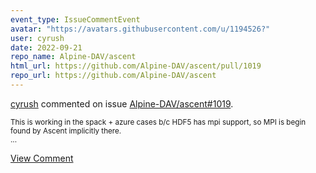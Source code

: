 ```yaml
---
event_type: IssueCommentEvent
avatar: "https://avatars.githubusercontent.com/u/1194526?"
user: cyrush
date: 2022-09-21
repo_name: Alpine-DAV/ascent
html_url: https://github.com/Alpine-DAV/ascent/pull/1019
repo_url: https://github.com/Alpine-DAV/ascent
---
```


<a href='https://github.com/cyrush' target='_blank'>cyrush</a> commented on issue <a href='https://github.com/Alpine-DAV/ascent/pull/1019' target='_blank'>Alpine-DAV/ascent#1019</a>.

<small>This is working in the spack + azure cases b/c HDF5 has mpi support, so MPI is begin found by Ascent implicitly there.  ...</small>

<a href='https://github.com/Alpine-DAV/ascent/pull/1019' target='_blank'>View Comment</a>